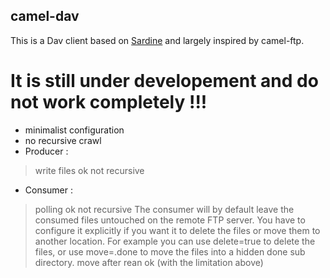## camel-dav
This is a Dav client based on [Sardine](https://code.google.com/p/sardine/) and largely inspired by camel-ftp.

# It is still under developement and do not work completely !!!

* minimalist configuration
* no recursive crawl
* Producer :
> write files ok
> not recursive
* Consumer :
> polling ok
> not recursive
> The consumer will by default leave the consumed files untouched on the remote FTP server. You have to configure it explicitly if you want it to delete the files or move them to another location. For example you can use delete=true to delete the files, or use move=.done to move the files into a hidden done sub directory.
> move after rean ok (with the limitation above)



